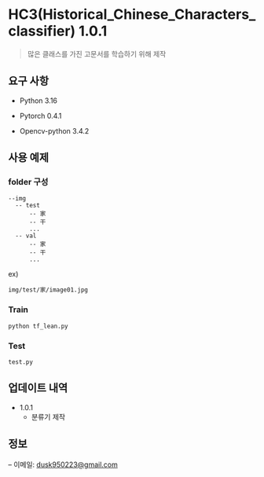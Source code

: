 # HC3(Historical_Chinese_Characters_classifier) 1.0.1

> 많은 클래스를 가진 고문서를 학습하기 위해 제작


## 요구 사항

* Python 3.16

* Pytorch 0.4.1

* Opencv-python 3.4.2 

## 사용 예제

### folder 구성
```
--img
  -- test
      -- 家
      -- 干
      ...
  -- val
      -- 家
      -- 干
      ...
```

ex)
```
img/test/家/image01.jpg
```

### Train

```
python tf_lean.py
```

### Test

```
test.py
```

## 업데이트 내역

* 1.0.1
    * 분류기 제작

## 정보
 – 이메일: dusk950223@gmail.com


